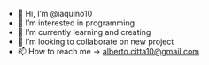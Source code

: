 - 👋 Hi, I’m @iaquino10
- 👀 I’m interested in programming
- 🌱 I’m currently learning and creating
- 💞️ I’m looking to collaborate on new project
- 📫 How to reach me -> alberto.citta10@gmail.com

<!---
iaquino10/iaquino10 is a ✨ special ✨ repository because its `README.md` (this file) appears on your GitHub profile.
You can click the Preview link to take a look at your changes.
--->
